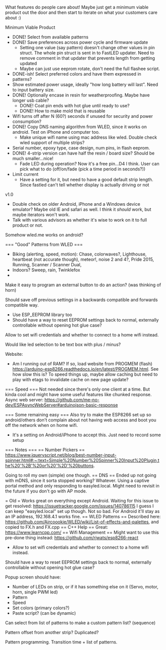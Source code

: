 What features do people care about! Maybe just get a minimum viable product out the door and then start to iterate on what your customers care about :)

Minimum Viable Product
  * DONE! Select from available patterns
  * DONE! Save preferences across power cycle and firmware update
     * Setting one value (say pattern) doesn't change other values in pin struct. The whole pin struct is sent in to FastLED updater. Need to remove comment in that updater
     that prevents length from getting updated
     * Maybe can just use eeprom rotate, don't need the full flashee script.
  * DONE-ish! Select preferred colors and have them expressed in patterns?
  * Show estimated power usage, ideally "how long battery will last". Need to input battery size.
  * DONE! Optionally encase in resin for weatherproofing. Maybe have longer usb cable? 
    * DONE! Coat pin ends with hot glue until ready to use?
    * DONE! How to make mold that is reusable
  * Wifi turns off after N (60?) seconds if unused for security and power consumption?
  * DONE! Copy DNS naming algorithm from WLED, since it works on android. Test on iPhone and computer too.
    * Make unique wifi name using mac address like wled. Double check wled support of multiple strips?
  * Serial number, epoxy type, case design, num pins, in flash eeprom. 
  * DONE! 4-strip version can have half the resin / board size? Should be much smaller...nice!
    * Fade LED during operation? Now it's a free pin...D4 I think. User can pick what to do (off/on/fade (pick a time period in seconds?))
  * Limit current
    * Have a setting for it, but need to have a good default strip length. Since fastled can't tell whether display is actually driving or not

v1.0 
  * Double check on older Android, iPhone and a Windows device emulator? Maybe old IE and safari as well. I think it *should* work, but maybe iterators won't work.
  * Talk with various advisors as whether it's wise to work on it to full product or not.

Somehow wled.me works on android?

=== "Good" Patterns from WLED ===
  * Biking (alerting, speed, motion): Chase, colorwaves?, Lighthouse, heartbeat (not accurate though), meteor!, noise 2 and 4?, Pride 2015, Running, Scanner / Scanner Dual, 
  * Indoors? Sweep, rain, Twinklefox
  * 


Make it easy to program an external button to do an action? (was thinking of horn)

Should save off previous settings in a backwards compatible and forwards compatible way.
  * Use ESP_EEPROM library too
  * Should have a way to reset EEPROM settings back to normal, externally 
controllable without opening hot glue case?

Allow to set wifi credentials and whether to connect to a home wifi instead.

Would like led selection to be text box with plus / minus?


Website:
  * Am I running out of RAM? If so, load <static> website from PROGMEM (flash) https://arduino-esp8266.readthedocs.io/en/latest/PROGMEM.html. See how slow this is?  To speed things up, maybe allow caching but need to play with etags to invalidate cache on new page update?

=== Speed ===
Not needed since there's only one client at a time. But kinda cool and might have some useful features like chunked response. Async web server: https://github.com/me-no-dev/ESPAsyncWebServer#arduinojson-basic-response


=== Some remaining easy ===
Also try to make the ESP8266 set up so android/others don't complain about not having web access and boot you off the network when on home wifi.
  * It's a setting on Android/iPhone to accept this. Just need to record some setup


=== Notes ===
== Number Pickers ==
https://www.jqueryscript.net/blog/best-number-input-spinner.html#:~:text=Simple%20Number%20Spinner%20Input%20Plugin,the%20'%2B'%20or%20'%2D'%20buttons.

Going to roll my own (simple) one though.
== DNS ==
Ended up not going with mDNS, since it sorta stopped working? Whatever.
Using a captive portal method and only responding to easyled.local. Might need to revisit in the future if you don't go with AP mode.


= Old =
Works great on everything except Android. Waiting for this issue to get resolved: https://issuetracker.google.com/issues/140786115
I guess I can keep "easyled.local" set up though. Not so bad. For Android it'll stay as an IP address, 192.168.4.1 works fine.
== WLED Patterns ==
Described here: https://github.com/Aircoookie/WLED/wiki/List-of-effects-and-palettes, and copied to FX.h and FX.cpp
== C++ Help ==
Great: https://www.learncpp.com/
== Wifi Management ==
Might want to use this pre-done thing instead: https://github.com/rjwats/esp8266-react
  * Allow to set wifi credentials and whether to connect to a home wifi instead.

Should have a way to reset EEPROM settings back to normal, externally controllable without opening hot glue case?

Popup screen should have:
  * Number of LEDs on strip, or if it has something else on it (Servo, motor, horn, single PWM led)
  * Pattern
  * Speed
  * Set colors (primary colors?)
  * Paste script? (can be dynamic)

Can select from list of patterns to make a custom pattern list? (sequence)

Pattern offset from another strip? Duplicated?

Pattern programming. Transition time + list of patterns.
